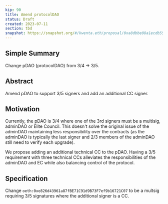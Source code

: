 ```yaml
---
kip: 90
title: Amend protocolDAO
status: Draft
created: 2023-07-11
section: tbd
snapshot: https://snapshot.org/#/kwenta.eth/proposal/0xa8dbbe08a1ecdb554bf571f56beaddc7c6bb9a03ebb17270521869e100a30c00
---
```


## Simple Summary
Change pDAO (protocolDAO) from 3/4 -> 3/5.

## Abstract
Amend pDAO to support 3/5 signers and add an additional CC signer.

## Motivation
Currently, the pDAO is 3/4 where one of the 3rd signers must be a multisig, adminDAO or Elite Council. This doesn't solve the original issue of the adminDAO maintaining less responsibility over the contracts (as the adminDAO is typically the last signer and 2/3 members of the adminDAO still need to verify each upgrade). 

We propose adding an additional technical CC to the pDAO. Having a 3/5 requirement with three technical CCs alleviates the responsibilities of the adminDAO and EC while also balancing control of the protocol.

## Specification
Change `oeth:0xe826d43961a87fBE71C91d9B73F7ef9b16721C07` to be a multsig requiring 3/5 signatures where the additional signer is a CC.
